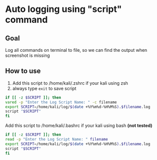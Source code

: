 # Auto logging using "script" command

## Goal

Log all commands on terminal to file, so we can find the output when screenshot is missing

## How to use

1. Add this script to /home/kali/.zshrc if your kali using zsh
2. always type `exit` to save script

```zsh
if [[ -z $SCRIPT ]]; then
vared -p "Enter the Log Script Name: " -c filename
export SCRIPT=/home/kali/log/$(date +%Y%m%d-%H%M%S).$filename.log
script "$SCRIPT"
fi
```

Add this script to /home/kali/.bashrc if your kali using bash **(not tested)**

```bash
if [[ -z $SCRIPT ]]; then
read -p "Enter the Log Script Name: " filename
export SCRIPT=/home/kali/log/$(date +%Y%m%d-%H%M%S).$filename.log
script "$SCRIPT"
fi
```
